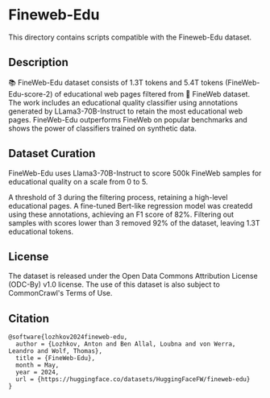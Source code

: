 # Fineweb-Edu

This directory contains scripts compatible with the Fineweb-Edu dataset.

## Description

📚 FineWeb-Edu dataset consists of 1.3T tokens and 5.4T tokens
(FineWeb-Edu-score-2) of educational web pages filtered from 🍷 FineWeb dataset.
The work includes an educational quality classifier using annotations generated
by LLama3-70B-Instruct to retain the most educational web pages. FineWeb-Edu
outperforms FineWeb on popular benchmarks and shows the power of classifiers
trained on synthetic data.

## Dataset Curation

FineWeb-Edu uses Llama3-70B-Instruct to score 500k FineWeb samples for
educational quality on a scale from 0 to 5.

A threshold of 3 during the filtering process, retaining a high-level
educational pages. A fine-tuned Bert-like regression model was createdd using
these annotations, achieving an F1 score of 82%. Filtering out samples with
scores lower than 3 removed 92% of the dataset, leaving 1.3T educational tokens.

## License

The dataset is released under the Open Data Commons Attribution License (ODC-By)
v1.0 license. The use of this dataset is also subject to CommonCrawl's Terms of
Use.

## Citation

```
@software{lozhkov2024fineweb-edu,
  author = {Lozhkov, Anton and Ben Allal, Loubna and von Werra, Leandro and Wolf, Thomas},
  title = {FineWeb-Edu},
  month = May,
  year = 2024,
  url = {https://huggingface.co/datasets/HuggingFaceFW/fineweb-edu}
}
```
